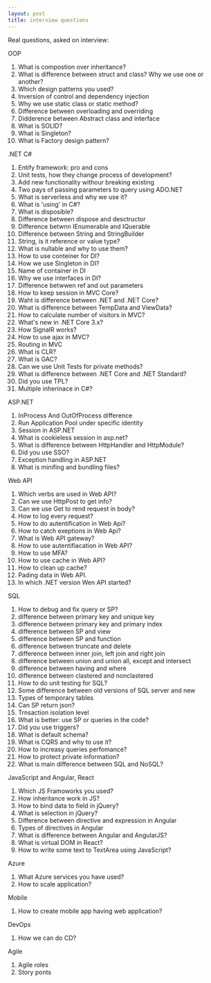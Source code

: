 ```yaml
---
layout: post
title: interview questions
---
```

Real questions, asked on interview:

OOP
1. What is compostion over inheritance?
2. What is difference between struct and class? Why we use one or another?
3. Which design patterns you used?
4. Inversion of control and dependency injection
5. Why we use static class or static method?
6. Difference between overloading and overriding
7. Didderence between Abstract class and interface
8. What is SOLID?
9. What is Singleton?
10. What is Factory design pattern?


.NET C#
1. Entify framework: pro and cons
2. Unit tests, how they change process of development?
3. Add new functionality withour breaking existing
4. Two pays of passing parameters to query using ADO.NET
5. What is serverless and why we use it?
6. What is 'using' in C#?
7. What is disposible?
8. Difference between dispose and desctructor
9. Difference betwnn IEnumerable and IQuerable
10. Difference between String and StringBuilder
11. String, is it reference or value type?
12. What is nullable and why to use them?
13. How to use conteiner for DI?
14. How we use Singleton in DI?
15. Name of container in DI
16. Why we use interfaces in DI?
17. Difference betwwen ref and out parameters
18. How to keep session in MVC Core?
19. Waht is difference between .NET and .NET Core?
20. What is difference between TempData and ViewData?
21. How to calculate number of visitors in MVC?
22. What's new in .NET Core 3.x?
23. How SignalR works?
24. How to use ajax in MVC?
25. Routing in MVC
26. What is CLR?
27. What is GAC?
28. Can we use Unit Tests for private methods?
29. What is difference between .NET Core and .NET Standard?
30. Did you use TPL?
31. Multiple inherinace in C#?

ASP.NET
1. InProcess And OutOfProcess difference
2. Run Application Pool under specific identity
3. Session in ASP.NET
4. What is cookieless session in asp.net?
5. What is difference between HttpHandler and HttpModule?
6. Did you use SSO?
7. Exception handling in ASP.NET
8. What is minifing and bundling files?


Web API
1. Which verbs are used in Web API?
2. Can we use HttpPost to get info?
3. Can we use Get to rend request in body?
4. How to log every request?
5. How to do autentification in Web Api?
6. How to catch exeptions in Web Api?
7. What is Web API gateway?
8. How to use autentifiacation in Web API?
9. How to use MFA?
10. How to use cache in Web API?
11. How to clean up cache?
12. Pading data in Web API.
13. In which .NET version Wen API started?


SQL
1. How to debug and fix query or SP?
2. difference between primary key and unique key
3. difference between primary key and primary index
4. difference between SP and view
5. difference between SP and function
6. difference between truncate and delete 
7. difference between inner join, left join and right join
8. difference between union and union all, except and intersect
9. difference between having and where
10. difference between clastered and nonclastered 
11. How to do unit testing for SQL?
12. Some difference between old versions of SQL server and new
13. Types of temporary tables
14. Can SP return json?
15. Trnsaction isolation level
16. What is better: use SP or queries in the code?
17. Did you use triggers?
18. What is default schema?
19. What is CQRS and why to use it?
20. How to increasy queries perfomance?
21. How to protect private information?
22. What is main difference between SQL and NoSQL?


JavaScript and Angular, React
1. Which JS Framoworks you used?
2. How inheritance work in JS?
3. How to bind data to field in jQuery?
4. What is selection in jQuery?
5. Difference between directive and expression in Angular
6. Types of directives in Angular
7. What is difference between Angular and AngularJS?
8. What is virtual DOM in React?
9. How to write some text to TextArea using JavaScript?

Azure
1. What Azure services you have used?
2. How to scale application?

Mobile
1. How to create mobile app having web application?


DevOps
1. How we can do CD?

Agile
1. Agile roles
2. Story ponts


